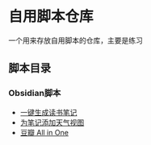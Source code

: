 # 自用脚本仓库
一个用来存放自用脚本的仓库，主要是练习
## 脚本目录
### Obsidian脚本
- [一键生成读书笔记](https://github.com/LumosLovegood/myScripts/tree/main/CreateReadNote)
- [为笔记添加天气视图](https://github.com/LumosLovegood/myScripts/tree/main/WeatherView)
- [豆瓣 All in One](https://github.com/LumosLovegood/myScripts/tree/main/DoubanAllInOne)
